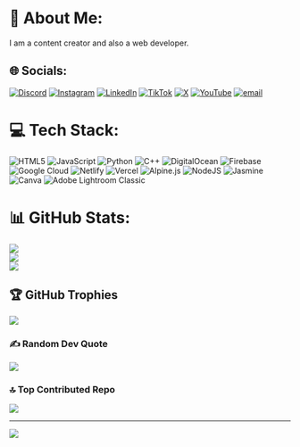 # 💫 About Me:
I am a content creator and also a web developer.


## 🌐 Socials:
[![Discord](https://img.shields.io/badge/Discord-%237289DA.svg?logo=discord&logoColor=white)](https://discord.gg/https://discord.com/users/1308934106163314688) [![Instagram](https://img.shields.io/badge/Instagram-%23E4405F.svg?logo=Instagram&logoColor=white)](https://instagram.com/https://www.instagram.com/faisaa.l/) [![LinkedIn](https://img.shields.io/badge/LinkedIn-%230077B5.svg?logo=linkedin&logoColor=white)](https://linkedin.com/in/https://www.linkedin.com/in/faisal-muarip-674327332/) [![TikTok](https://img.shields.io/badge/TikTok-%23000000.svg?logo=TikTok&logoColor=white)](https://tiktok.com/@https://www.tiktok.com/@bandits.12) [![X](https://img.shields.io/badge/X-black.svg?logo=X&logoColor=white)](https://x.com/https://x.com/faisalmuarif10) [![YouTube](https://img.shields.io/badge/YouTube-%23FF0000.svg?logo=YouTube&logoColor=white)](https://youtube.com/@https://www.youtube.com/@FaisalMuarip) [![email](https://img.shields.io/badge/Email-D14836?logo=gmail&logoColor=white)](mailto:faisalmuarif10@gmail.com) 

# 💻 Tech Stack:
![HTML5](https://img.shields.io/badge/html5-%23E34F26.svg?style=for-the-badge&logo=html5&logoColor=white) ![JavaScript](https://img.shields.io/badge/javascript-%23323330.svg?style=for-the-badge&logo=javascript&logoColor=%23F7DF1E) ![Python](https://img.shields.io/badge/python-3670A0?style=for-the-badge&logo=python&logoColor=ffdd54) ![C++](https://img.shields.io/badge/c++-%2300599C.svg?style=for-the-badge&logo=c%2B%2B&logoColor=white) ![DigitalOcean](https://img.shields.io/badge/DigitalOcean-%230167ff.svg?style=for-the-badge&logo=digitalOcean&logoColor=white) ![Firebase](https://img.shields.io/badge/firebase-%23039BE5.svg?style=for-the-badge&logo=firebase) ![Google Cloud](https://img.shields.io/badge/GoogleCloud-%234285F4.svg?style=for-the-badge&logo=google-cloud&logoColor=white) ![Netlify](https://img.shields.io/badge/netlify-%23000000.svg?style=for-the-badge&logo=netlify&logoColor=#00C7B7) ![Vercel](https://img.shields.io/badge/vercel-%23000000.svg?style=for-the-badge&logo=vercel&logoColor=white) ![Alpine.js](https://img.shields.io/badge/alpinejs-white.svg?style=for-the-badge&logo=alpinedotjs&logoColor=%238BC0D0) ![NodeJS](https://img.shields.io/badge/node.js-6DA55F?style=for-the-badge&logo=node.js&logoColor=white) ![Jasmine](https://img.shields.io/badge/jasmine-%238A4182.svg?style=for-the-badge&logo=jasmine&logoColor=white) ![Canva](https://img.shields.io/badge/Canva-%2300C4CC.svg?style=for-the-badge&logo=Canva&logoColor=white) ![Adobe Lightroom Classic](https://img.shields.io/badge/Adobe%20Lightroom%20Classic-31A8FF.svg?style=for-the-badge&logo=Adobe%20Lightroom%20Classic&logoColor=white)
# 📊 GitHub Stats:
![](https://github-readme-stats.vercel.app/api?username=Banditpro15&theme=one_dark_pro&hide_border=false&include_all_commits=false&count_private=true)<br/>
![](https://nirzak-streak-stats.vercel.app/?user=Banditpro15&theme=one_dark_pro&hide_border=false)<br/>
![](https://github-readme-stats.vercel.app/api/top-langs/?username=Banditpro15&theme=one_dark_pro&hide_border=false&include_all_commits=false&count_private=true&layout=compact)

## 🏆 GitHub Trophies
![](https://github-profile-trophy.vercel.app/?username=Banditpro15&theme=radical&no-frame=true&no-bg=true&margin-w=4)

### ✍️ Random Dev Quote
![](https://quotes-github-readme.vercel.app/api?type=horizontal&theme=tokyonight)

### 🔝 Top Contributed Repo
![](https://github-contributor-stats.vercel.app/api?username=Banditpro15&limit=5&theme=dark&combine_all_yearly_contributions=true)

---
[![](https://visitcount.itsvg.in/api?id=Banditpro15&icon=4&color=0)](https://visitcount.itsvg.in)

<!-- Proudly created with GPRM ( https://gprm.itsvg.in ) -->
